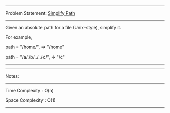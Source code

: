 ******************************************************************************
Problem Statement: [Simplify Path](https://leetcode.com/problems/simplify-path/)
******************************************************************************
Given an absolute path for a file (Unix-style), simplify it.

For example,

path = "/home/", => "/home"

path = "/a/./b/../../c/", => "/c"


******************************************************************************

******************************************************************************
Notes: 
******************************************************************************
Time Complexity : O(n)

Space Complexity : O(1)

******************************************************************************